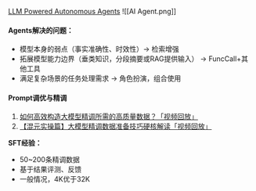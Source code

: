 [LLM Powered Autonomous Agents](https://lilianweng.github.io/posts/2023-06-23-agent/)
![[AI Agent.png]]
#### Agents解决的问题：
* 模型本身的弱点（事实准确性、时效性）-> 检索增强
* 拓展模型能力边界（垂类知识，分段摘要或RAG提供输入） -> FuncCall+其他工具
* 满足复杂场景的任务处理需求 -> 角色扮演，组合使用

#### Prompt调优与精调
1. [如何高效构造大模型精调所需的高质量数据？「视频回放」](https://km.woa.com/articles/show/594304)
2. [【混元实操篇】大模型精调数据准备技巧硬核解读「视频回放」](https://km.woa.com/articles/show/598732)

**SFT经验：**
* 50~200条精调数据
* 基于结果评测、反馈
* 一般情况，4K优于32K